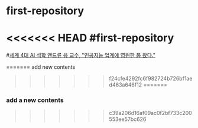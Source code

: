 # first-repository
<<<<<<< HEAD
#first-repository
==================
#[세계 4대 AI 석학 앤드류 응 교수, "인공지능 업계에 영원한 봄 왔다."](https://www.donga.com/news/It/article/all/20230725/120394744/1)

=======
add new contents
>>>>>>> f24cfe4292fc6f982724b726bf1aed463a646f12
=======
### add a new contents
>>>>>>> c39a206d16af09ac0f2bf733c200553ee57bc626

